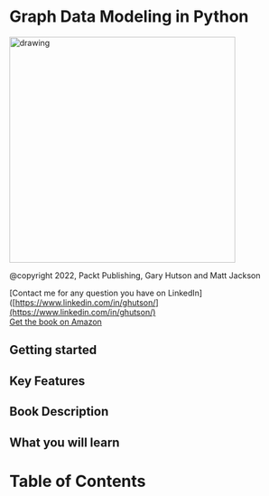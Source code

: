 # Graph Data Modeling in Python

<img src="" alt="drawing" width="400"/>

@copyright 2022, Packt Publishing, Gary Hutson and Matt Jackson<br>

[Contact me for any question you have on LinkedIn]([https://www.linkedin.com/in/ghutson/](https://www.linkedin.com/in/ghutson/)<br>
[Get the book on Amazon]()


## Getting started


## Key Features



## Book Description


## What you will learn


# Table of Contents<br>

